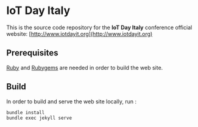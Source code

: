 # IoT Day Italy

This is the source code repository for the **IoT Day Italy** conference official website: [http://www.iotdayit.org](http://www.iotdayit.org)

## Prerequisites

[Ruby](https://www.ruby-lang.org/en/) and [Rubygems](https://rubygems.org/) are needed in order to build the web site.

## Build

In order to build and serve the web site locally, run :

    bundle install
    bundle exec jekyll serve
